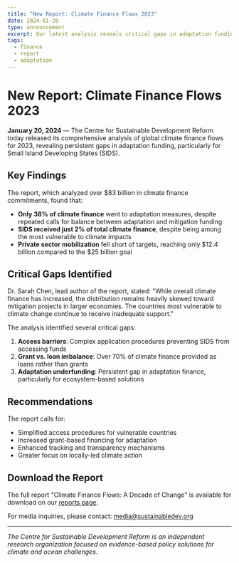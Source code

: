 ```yaml
---
title: "New Report: Climate Finance Flows 2023"
date: 2024-01-20
type: announcement
excerpt: Our latest analysis reveals critical gaps in adaptation funding for small island developing states.
tags:
  - finance
  - report
  - adaptation
---
```


# New Report: Climate Finance Flows 2023

**January 20, 2024** — The Centre for Sustainable Development Reform today released its comprehensive analysis of global climate finance flows for 2023, revealing persistent gaps in adaptation funding, particularly for Small Island Developing States (SIDS).

## Key Findings

The report, which analyzed over $83 billion in climate finance commitments, found that:

- **Only 38% of climate finance** went to adaptation measures, despite repeated calls for balance between adaptation and mitigation funding
- **SIDS received just 2% of total climate finance**, despite being among the most vulnerable to climate impacts
- **Private sector mobilization** fell short of targets, reaching only $12.4 billion compared to the $25 billion goal

## Critical Gaps Identified

Dr. Sarah Chen, lead author of the report, stated: "While overall climate finance has increased, the distribution remains heavily skewed toward mitigation projects in larger economies. The countries most vulnerable to climate change continue to receive inadequate support."

The analysis identified several critical gaps:

1. **Access barriers**: Complex application procedures preventing SIDS from accessing funds
2. **Grant vs. loan imbalance**: Over 70% of climate finance provided as loans rather than grants
3. **Adaptation underfunding**: Persistent gap in adaptation finance, particularly for ecosystem-based solutions

## Recommendations

The report calls for:
- Simplified access procedures for vulnerable countries
- Increased grant-based financing for adaptation
- Enhanced tracking and transparency mechanisms
- Greater focus on locally-led climate action

## Download the Report

The full report "Climate Finance Flows: A Decade of Change" is available for download on our [reports page](/reports/2024-climate-finance-flows).

For media inquiries, please contact: media@sustainabledev.org

---

*The Centre for Sustainable Development Reform is an independent research organization focused on evidence-based policy solutions for climate and ocean challenges.*